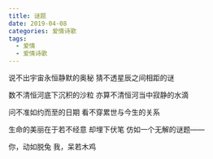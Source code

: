 ```yaml
---
title: 谜题
date: 2019-04-08
categories: 爱情诗歌
tags:
  - 爱情
  - 爱情诗歌
---
```


说不出宇宙永恒静默的奥秘
猜不透星辰之间相距的谜
<!--more-->
数不清恒河底下沉积的沙粒
亦算不清恒河当中寂静的水滴

问不准如约而至的日期
看不穿累世与今生的关系

生命的美丽在于若不经意
却埋下伏笔
仿如一个无解的谜题——

你，动如脱兔
我，呆若木鸡